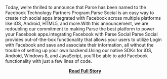 <p>Today, we’re thrilled to announce that Parse has been named to the Facebook Technology Partners Program.Parse Social is an easy way to create rich social apps integrated with Facebook across multiple platforms like iOS, Android, HTML5, and more.With this announcement, we are redoubling our commitment to making Parse the best platform to power your Facebook apps.Integrating Facebook with Parse Social
 Parse Social provides out-of-the-box functionality that allows your users to utilize Login with Facebook and save and associate their information, all without the trouble of setting up your own backend.Using our native SDKs for iOS, Android, Windows 8, and JavaScript, you’ll be able to add Facebook functionality with just a few lines of code.</p>
<center><p><a href="http://blog.parse.com/2013/04/17/parse-named-to-the-facebook-technology-partners-program/" style='padding:25px; font-sze:18px; font-weight: bold;'>Read Full Story</a></p></center>
